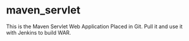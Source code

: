 # maven_servlet
This is the Maven Servlet Web Application Placed in Git.
Pull it and use it with Jenkins to build WAR.
